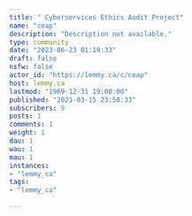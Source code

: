 ```yaml
---
title: " Cyberservices Ethics Audit Project" 
name: "ceap"
description: "Description not available."
type: community
date: "2023-06-23 01:19:33"
draft: false
nsfw: false
actor_id: "https://lemmy.ca/c/ceap"
host: lemmy.ca
lastmod: "1969-12-31 19:00:00"
published: "2021-03-15 23:58:33"
subscribers: 9
posts: 1
comments: 1
weight: 1
dau: 1
wau: 1
mau: 1
instances:
- "lemmy_ca"
tags: 
- "lemmy_ca"

---
```

